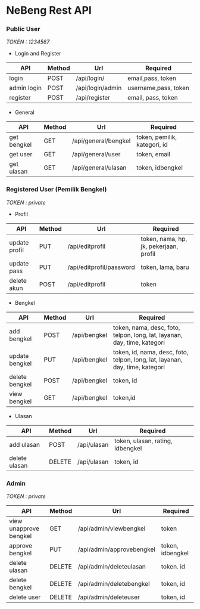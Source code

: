 # NeBeng Rest API


### Public User
*TOKEN : 1234567*

- Login and Register


|API    | Method| Url    | Required|
|-------|-------|--------|---------|
|login  |POST   |/api/login/|email,pass, token|
|admin login | POST |/api/login/admin|username,pass, token|
|register |POST|/api/register|email, pass, token|


- General

|API    | Method| Url    | Required|
|-------|-------|--------|---------|
|get bengkel|GET|/api/general/bengkel|token, pemilik, kategori, id|
|get user | GET |/api/general/user | token, email|
|get ulasan | GET |/api/general/ulasan |token, idbengkel|

### Registered User (Pemilik Bengkel)
*TOKEN : private*

- Profil

|API    | Method| Url    | Required|
|-------|-------|--------|---------|
|update profil| PUT | /api/editprofil |token, nama, hp, jk, pekerjaan, profil |
|update pass| PUT | /api/editprofil/password | token, lama, baru|
|delete akun | POST| /api/editprofil | token|

- Bengkel

|API    | Method| Url    | Required|
|-------|-------|--------|---------|
|add bengkel|POST|/api/bengkel|token, nama, desc, foto, telpon, long, lat, layanan, day, time, kategori|
|update bengkel|PUT|/api/bengkel|token, id, nama, desc, foto, telpon, long, lat, layanan, day, time, kategori |
|delete bengkel|POST|/api/bengkel|token, id|
|view bengkel|GET|/api/bengkel|token,id|

- Ulasan

|API    | Method| Url    | Required|
|-------|-------|--------|---------|
|add ulasan | POST | /api/ulasan | token, ulasan, rating, idbengkel |
|delete ulasan | DELETE | /api/ulasan | token, id |


### Admin

*TOKEN : private*

|API    | Method| Url    | Required|
|-------|-------|--------|---------|
|view unapprove bengkel | GET | /api/admin/viewbengkel | token |
|approve bengkel | PUT | /api/admin/approvebengkel |token, idbengkel |
|delete ulasan | DELETE | /api/admin/deleteulasan | token. id |
|delete bengkel | DELETE | /api/admin/deletebengkel | token, id |
|delete user | DELETE | /api/admin/deleteuser | token, id |









